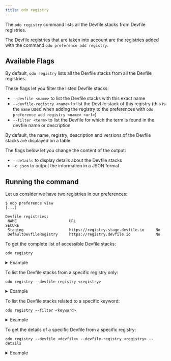 ```yaml
---
title: odo registry
---
```


The `odo registry` command lists all the Devfile stacks from Devfile registries.

The Devfile registries that are taken into account are the registries added with the command
`odo preference add registry`.

## Available Flags

By default, `odo registry` lists all the Devfile stacks from all the Devfile registries.

These flags let you filter the listed Devfile stacks:

* `--devfile <name>` to list the Devfile stacks with this exact name
* `--devfile-registry <name>` to list the Devfile stack of this registry (this is the `name` used
when adding the registry to the preferences with `odo preference add registry <name> <url>`)
* `--filter <term>` to list the Devfile for which the term is found in the devfile name or description

By default, the name, registry, description and versions of the Devfile stacks are displayed on a table.

The flags below let you change the content of the output:

* `--details` to display details about the Devfile stacks
* `-o json` to output the information in a JSON format

## Running the command

Let us consider we have two registries in our preferences:

```console
$ odo preference view
[...]

Devfile registries:
 NAME                       URL                                   SECURE
 Staging                    https://registry.stage.devfile.io     No
 DefaultDevfileRegistry     https://registry.devfile.io           No
 ```

To get the complete list of accessible Devfile stacks:

```console
odo registry
```
<details>
<summary>Example</summary>

```console
$ odo registry
 NAME                          REGISTRY                DESCRIPTION                                  VERSIONS
 dotnet50                      Staging                 Stack with .NET 5.0                          1.0.3
 dotnet50                      DefaultDevfileRegistry  Stack with .NET 5.0                          1.0.3
 dotnet60                      Staging                 Stack with .NET 6.0                          1.0.2
 dotnet60                      DefaultDevfileRegistry  Stack with .NET 6.0                          1.0.2
 dotnetcore31                  Staging                 Stack with .NET Core 3.1                     1.0.3
 dotnetcore31                  DefaultDevfileRegistry  Stack with .NET Core 3.1                     1.0.3
 go                            Staging                 Go is an open source programming languag...  1.0.2, 2.0.0
 go                            DefaultDevfileRegistry  Go is an open source programming languag...  1.0.2, 2.0.0
 java-maven                    Staging                 Upstream Maven and OpenJDK 11                1.2.0
 java-maven                    DefaultDevfileRegistry  Upstream Maven and OpenJDK 11                1.2.0
 [...]
```
</details>


To list the Devfile stacks from a specific registry only:

```console
odo registry --devfile-registry <registry>
```

<details>
<summary>Example</summary>

```console
$ odo registry --devfile-registry Staging
 NAME                          REGISTRY  DESCRIPTION                                  VERSIONS
 dotnet50                      Staging   Stack with .NET 5.0                          1.0.3
 dotnet60                      Staging   Stack with .NET 6.0                          1.0.2
 dotnetcore31                  Staging   Stack with .NET Core 3.1                     1.0.3
 go                            Staging   Go is an open source programming languag...  1.0.2, 2.0.0
 java-maven                    Staging   Upstream Maven and OpenJDK 11                1.2.0
 [...]
```
</details>


To list the Devfile stacks related to a specific keyword:

```console
odo registry --filter <keyword>
```
<details>
<summary>Example</summary>

```console
$ odo registry --filter Maven
 NAME                       REGISTRY                DESCRIPTION                                  VERSIONS
 java-maven                 Staging                 Upstream Maven and OpenJDK 11                1.2.0
 java-maven                 DefaultDevfileRegistry  Upstream Maven and OpenJDK 11                1.2.0
 java-openliberty           Staging                 Java application Maven-built stack using...  0.9.0
 java-openliberty           DefaultDevfileRegistry  Java application Maven-built stack using...  0.9.0
 java-websphereliberty      Staging                 Java application Maven-built stack using...  0.9.0
 java-websphereliberty      DefaultDevfileRegistry  Java application Maven-built stack using...  0.9.0
 java-wildfly-bootable-jar  Staging                 Java stack with WildFly in bootable Jar ...  1.1.0
 java-wildfly-bootable-jar  DefaultDevfileRegistry  Java stack with WildFly in bootable Jar ...  1.1.0
```
</details>


To get the details of a specific Devfile from a specific registry:

```console
odo registry --devfile <devfile> --devfile-registry <registry> --details
```
<details>
<summary>Example</summary>

```console
$ odo registry --devfile java-maven --devfile-registry Staging --details
Name: java-maven
Display Name: Maven Java
Registry: Staging
Registry URL: https://registry.stage.devfile.io
Version: 1.2.0
Description: Upstream Maven and OpenJDK 11 
Tags: Java, Maven
Project Type: Maven
Language: Java
Starter Projects:
  - springbootproject
Supported odo Features:
  - Dev: Y
  - Deploy: N
  - Debug: Y
Versions:
  - 1.2.0

```
</details>

